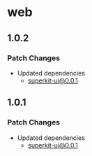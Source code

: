 # web

## 1.0.2

### Patch Changes

- Updated dependencies
  - superkit-ui@0.0.1

## 1.0.1

### Patch Changes

- Updated dependencies
  - superkit-ui@0.0.1
